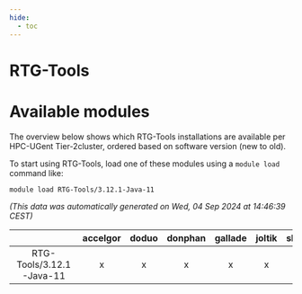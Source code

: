 ```yaml
---
hide:
  - toc
---
```


RTG-Tools
=========

# Available modules


The overview below shows which RTG-Tools installations are available per HPC-UGent Tier-2cluster, ordered based on software version (new to old).

To start using RTG-Tools, load one of these modules using a `module load` command like:

```shell
module load RTG-Tools/3.12.1-Java-11
```

*(This data was automatically generated on Wed, 04 Sep 2024 at 14:46:39 CEST)*  

| |accelgor|doduo|donphan|gallade|joltik|shinx|skitty|
| :---: | :---: | :---: | :---: | :---: | :---: | :---: | :---: |
|RTG-Tools/3.12.1-Java-11|x|x|x|x|x|-|x|
